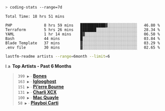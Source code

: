 ```zsh
> coding-stats --range=7d
```

<!--START_SECTION:waka-->

```text
Total Time: 18 hrs 51 mins

PHP              8 hrs 59 mins   ███████████▓░░░░░░░░░░░░░   46.80 %
Terraform        5 hrs 26 mins   ███████░░░░░░░░░░░░░░░░░░   28.34 %
YAML             1 hr 14 mins    █▓░░░░░░░░░░░░░░░░░░░░░░░   06.50 %
Bash             44 mins         █░░░░░░░░░░░░░░░░░░░░░░░░   03.84 %
Blade Template   37 mins         ▓░░░░░░░░░░░░░░░░░░░░░░░░   03.29 %
.env file        30 mins         ▓░░░░░░░░░░░░░░░░░░░░░░░░   02.65 %
```

<!--END_SECTION:waka-->

```zsh
lastfm-readme artists --range=6month --limit=6
```

<!--START_LASTFM_ARTISTS:{"period": "6month", "rows": 6}-->
<a href="https://last.fm" target="_blank"><img src="https://user-images.githubusercontent.com/17434202/215290617-e793598d-d7c9-428f-9975-156db1ba89cc.svg" alt="Last.fm Logo" width="18" height="13"/></a> **Top Artists - Past 6 Months**

> `399 ▶️` ∙ **[Bones](https://www.last.fm/music/Bones)**<br/>
> `163 ▶️` ∙ **[Iglooghost](https://www.last.fm/music/Iglooghost)**<br/>
> `151 ▶️` ∙ **[Pi’erre Bourne](https://www.last.fm/music/Pi%E2%80%99erre+Bourne)**<br/>
> `131 ▶️` ∙ **[Charli XCX](https://www.last.fm/music/Charli+XCX)**<br/>
> `100 ▶️` ∙ **[Mac Quayle](https://www.last.fm/music/Mac+Quayle)**<br/>
> `58 ▶️` ∙ **[Playboi Carti](https://www.last.fm/music/Playboi+Carti)**<br/>
<!--END_LASTFM_ARTISTS-->

